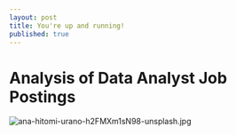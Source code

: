 ```yaml
---
layout: post
title: You're up and running!
published: true
---
```

# Analysis of Data Analyst Job Postings

![ana-hitomi-urano-h2FMXm1sN98-unsplash.jpg]({{site.baseurl}}/_posts/ana-hitomi-urano-h2FMXm1sN98-unsplash.jpg)

